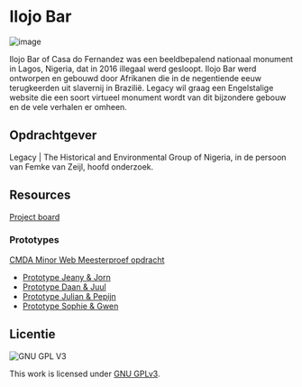 # Ilojo Bar

![image](https://user-images.githubusercontent.com/1061632/189078690-0e8fd3db-7ad4-4494-a915-d0528edb465e.png)

Ilojo Bar of Casa do Fernandez was een beeldbepalend nationaal monument in Lagos, Nigeria, dat in 2016 illegaal werd gesloopt. Ilojo Bar werd ontworpen en gebouwd door Afrikanen die in de negentiende eeuw terugkeerden uit slavernij in Brazilië. Legacy wil graag een Engelstalige website die een soort virtueel monument wordt van dit bijzondere gebouw en de vele verhalen er omheen.


## Opdrachtgever
Legacy | The Historical and Environmental Group of Nigeria, in de persoon van Femke van Zeijl, hoofd onderzoek.

## Resources

[Project board](https://github.com/orgs/fdnd-agency/projects/2)

### Prototypes
[CMDA Minor Web Meesterproef opdracht](https://github.com/cmda-minor-web-cases/ilojo-bar) 
* [Prototype Jeany & Jorn](https://github.com/jornveltrop/ilojo-bar)    
* [Prototype Daan & Juul](https://github.com/DaanKetelaars/ilojo-bar/wiki)    
* [Prototype Julian & Pepijn](https://github.com/juliandecloe/ilojo-bar)  
* [Prototype Sophie & Gwen](https://github.com/Sophievanderburg/ilojo-bar)  


## Licentie

![GNU GPL V3](https://www.gnu.org/graphics/gplv3-127x51.png)

This work is licensed under [GNU GPLv3](./LICENSE).
